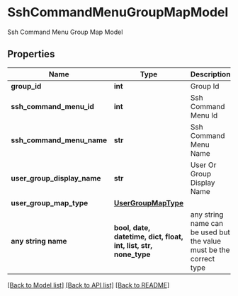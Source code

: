 # SshCommandMenuGroupMapModel

Ssh Command Menu Group Map Model

## Properties
Name | Type | Description | Notes
------------ | ------------- | ------------- | -------------
**group_id** | **int** | Group Id | [optional] 
**ssh_command_menu_id** | **int** | Ssh Command Menu Id | [optional] 
**ssh_command_menu_name** | **str** | Ssh Command Menu Name | [optional] 
**user_group_display_name** | **str** | User Or Group Display Name | [optional] 
**user_group_map_type** | [**UserGroupMapType**](UserGroupMapType.md) |  | [optional] 
**any string name** | **bool, date, datetime, dict, float, int, list, str, none_type** | any string name can be used but the value must be the correct type | [optional]

[[Back to Model list]](../README.md#documentation-for-models) [[Back to API list]](../README.md#documentation-for-api-endpoints) [[Back to README]](../README.md)


